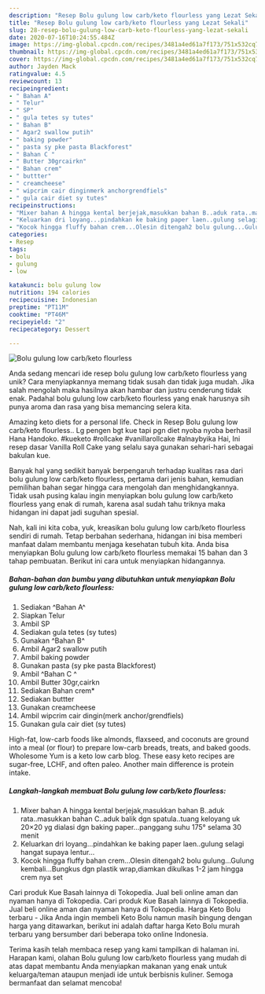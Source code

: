 ```yaml
---
description: "Resep Bolu gulung low carb/keto flourless yang Lezat Sekali"
title: "Resep Bolu gulung low carb/keto flourless yang Lezat Sekali"
slug: 28-resep-bolu-gulung-low-carb-keto-flourless-yang-lezat-sekali
date: 2020-07-16T10:24:55.484Z
image: https://img-global.cpcdn.com/recipes/3481a4ed61a7f173/751x532cq70/bolu-gulung-low-carbketo-flourless-foto-resep-utama.jpg
thumbnail: https://img-global.cpcdn.com/recipes/3481a4ed61a7f173/751x532cq70/bolu-gulung-low-carbketo-flourless-foto-resep-utama.jpg
cover: https://img-global.cpcdn.com/recipes/3481a4ed61a7f173/751x532cq70/bolu-gulung-low-carbketo-flourless-foto-resep-utama.jpg
author: Jayden Mack
ratingvalue: 4.5
reviewcount: 13
recipeingredient:
- " Bahan A"
- " Telur"
- " SP"
- " gula tetes sy tutes"
- " Bahan B"
- " Agar2 swallow putih"
- " baking powder"
- " pasta sy pke pasta Blackforest"
- " Bahan C "
- " Butter 30grcairkn"
- " Bahan crem"
- " buttter"
- " creamcheese"
- " wipcrim cair dinginmerk anchorgrendfiels"
- " gula cair diet sy tutes"
recipeinstructions:
- "Mixer bahan A hingga kental berjejak,masukkan bahan B..aduk rata..masukkan bahan C..aduk balik dgn spatula..tuang keloyang uk 20×20 yg dialasi dgn baking paper...panggang suhu 175° selama 30 menit"
- "Keluarkan dri loyang...pindahkan ke baking paper laen..gulung selagi hangat supaya lentur..."
- "Kocok hingga fluffy bahan crem...Olesin ditengah2 bolu gulung...Gulung kembali...Bungkus dgn plastik wrap,diamkan dikulkas 1-2 jam hingga crem nya set"
categories:
- Resep
tags:
- bolu
- gulung
- low

katakunci: bolu gulung low 
nutrition: 194 calories
recipecuisine: Indonesian
preptime: "PT11M"
cooktime: "PT46M"
recipeyield: "2"
recipecategory: Dessert

---
```



![Bolu gulung low carb/keto flourless](https://img-global.cpcdn.com/recipes/3481a4ed61a7f173/751x532cq70/bolu-gulung-low-carbketo-flourless-foto-resep-utama.jpg)

Anda sedang mencari ide resep bolu gulung low carb/keto flourless yang unik? Cara menyiapkannya memang tidak susah dan tidak juga mudah. Jika salah mengolah maka hasilnya akan hambar dan justru cenderung tidak enak. Padahal bolu gulung low carb/keto flourless yang enak harusnya sih punya aroma dan rasa yang bisa memancing selera kita.

Amazing keto diets for a personal life. Check in Resep Bolu gulung low carb/keto flourless.. Lg pengen bgt kue tapi pgn diet nyoba nyoba berhasil Hana Handoko. #kueketo #rollcake #vanillarollcake #alnaybyika Hai, Ini resep dasar Vanilla Roll Cake yang selalu saya gunakan sehari-hari sebagai bakulan kue.

Banyak hal yang sedikit banyak berpengaruh terhadap kualitas rasa dari bolu gulung low carb/keto flourless, pertama dari jenis bahan, kemudian pemilihan bahan segar hingga cara mengolah dan menghidangkannya. Tidak usah pusing kalau ingin menyiapkan bolu gulung low carb/keto flourless yang enak di rumah, karena asal sudah tahu triknya maka hidangan ini dapat jadi suguhan spesial.


Nah, kali ini kita coba, yuk, kreasikan bolu gulung low carb/keto flourless sendiri di rumah. Tetap berbahan sederhana, hidangan ini bisa memberi manfaat dalam membantu menjaga kesehatan tubuh kita. Anda bisa menyiapkan Bolu gulung low carb/keto flourless memakai 15 bahan dan 3 tahap pembuatan. Berikut ini cara untuk menyiapkan hidangannya.

<!--inarticleads1-->

##### Bahan-bahan dan bumbu yang dibutuhkan untuk menyiapkan Bolu gulung low carb/keto flourless:

1. Sediakan  ^Bahan A^
1. Siapkan  Telur
1. Ambil  SP
1. Sediakan  gula tetes (sy tutes)
1. Gunakan  ^Bahan B^
1. Ambil  Agar2 swallow putih
1. Ambil  baking powder
1. Gunakan  pasta (sy pke pasta Blackforest)
1. Ambil  ^Bahan C ^
1. Ambil  Butter 30gr,cairkn
1. Sediakan  Bahan crem*
1. Sediakan  buttter
1. Gunakan  creamcheese
1. Ambil  wipcrim cair dingin(merk anchor/grendfiels)
1. Gunakan  gula cair diet (sy tutes)


High-fat, low-carb foods like almonds, flaxseed, and coconuts are ground into a meal (or flour) to prepare low-carb breads, treats, and baked goods. Wholesome Yum is a keto low carb blog. These easy keto recipes are sugar-free, LCHF, and often paleo. Another main difference is protein intake. 

<!--inarticleads2-->

##### Langkah-langkah membuat Bolu gulung low carb/keto flourless:

1. Mixer bahan A hingga kental berjejak,masukkan bahan B..aduk rata..masukkan bahan C..aduk balik dgn spatula..tuang keloyang uk 20×20 yg dialasi dgn baking paper...panggang suhu 175° selama 30 menit
1. Keluarkan dri loyang...pindahkan ke baking paper laen..gulung selagi hangat supaya lentur...
1. Kocok hingga fluffy bahan crem...Olesin ditengah2 bolu gulung...Gulung kembali...Bungkus dgn plastik wrap,diamkan dikulkas 1-2 jam hingga crem nya set


Cari produk Kue Basah lainnya di Tokopedia. Jual beli online aman dan nyaman hanya di Tokopedia. Cari produk Kue Basah lainnya di Tokopedia. Jual beli online aman dan nyaman hanya di Tokopedia. Harga Keto Bolu terbaru - Jika Anda ingin membeli Keto Bolu namun masih bingung dengan harga yang ditawarkan, berikut ini adalah daftar harga Keto Bolu murah terbaru yang bersumber dari beberapa toko online Indonesia. 

Terima kasih telah membaca resep yang kami tampilkan di halaman ini. Harapan kami, olahan Bolu gulung low carb/keto flourless yang mudah di atas dapat membantu Anda menyiapkan makanan yang enak untuk keluarga/teman ataupun menjadi ide untuk berbisnis kuliner. Semoga bermanfaat dan selamat mencoba!
